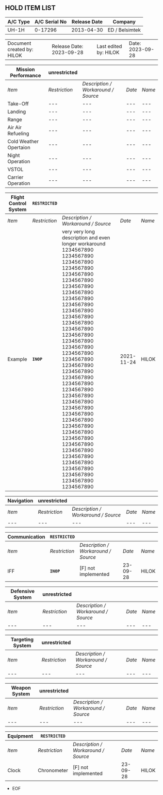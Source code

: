 
## HOLD ITEM LIST

| A/C Type | A/C Serial No | Release Date | Company |
| --- | --- | --- | --- |
| UH-1H | 0-17296 | 2013-04-30 | ED / Belsimtek |

||||||
| --- | --- | --- |--- | --- |
| Document created by: HILOK | Release Date: 2023-09-28 || Last edited by: HILOK | Date: 2023-09-28 |

| **Mission Performance** | **unrestricted** ||||
| --- | --- | --- | --- | --- |
| *Item* | *Restriction* | *Description / Workaround / Source* | *Date* | *Name* |
| Take-Off | --- | --- | --- | --- |
| Landing | --- | --- | --- | --- |
| Range | --- | --- | --- | --- |
| Air Air Refueling | --- | --- | --- | --- |
| Cold Weather Opertaion | --- | --- | --- | --- |
| Night Operation | --- | --- | --- | --- |
| VSTOL | --- | --- | --- | --- |
| Carrier Operation | --- | --- | --- | --- |

| **Flight Control System** | **`RESTRICTED`** ||||
| --- | --- | --- | --- | --- |
| *Item* | *Restriction* | *Description / Workaround / Source* | *Date* | *Name* |
| Example | **`INOP`** | very very long description and even longer workaround 1234567890 1234567890 1234567890 1234567890 1234567890 1234567890 1234567890 1234567890 1234567890 1234567890 1234567890 1234567890 1234567890 1234567890 1234567890 1234567890 1234567890 1234567890 1234567890 1234567890 1234567890 1234567890 1234567890 1234567890 1234567890 1234567890 1234567890 1234567890 1234567890 1234567890 1234567890 1234567890 1234567890 1234567890 1234567890 1234567890 1234567890 1234567890 1234567890 1234567890 | 2021-11-24 | HILOK |

| **Navigation** | **unrestricted** ||||
| --- | --- | --- | --- | --- |
| *Item* | *Restriction* | *Description / Workaround / Source* | *Date* | *Name* |
| --- | --- | --- | --- | --- |

| **Communication** | **`RESTRICTED`** ||||
| --- | --- | --- | --- | --- |
| *Item* | *Restriction* | *Description / Workaround / Source* | *Date* | *Name* |
| IFF | **`INOP`** | [F] not implemented | 23-09-28 | HILOK |

| **Defensive System** | **unrestricted** ||||
| --- | --- | --- | --- | --- |
| *Item* | *Restriction* | *Description / Workaround / Source* | *Date* | *Name* |
| --- | --- | --- | --- | --- |

| **Targeting System** | **unrestricted** ||||
| --- | --- | --- | --- | --- |
| *Item* | *Restriction* | *Description / Workaround / Source* | *Date* | *Name* |
| --- | --- | --- | --- | --- |

| **Weapon System** | **unrestricted** ||||
| --- | --- | --- | --- | --- |
| *Item* | *Restriction* | *Description / Workaround / Source* | *Date* | *Name* |
| --- | --- | --- | --- | --- |

| **Equipment** | **`RESTRICTED`** ||||
| --- | --- | --- | --- | --- |
| *Item* | *Restriction* | *Description / Workaround / Source* | *Date* | *Name* |
| Clock | Chronometer | [F] not implemented | 23-09-28 | HILOK |

- EOF
